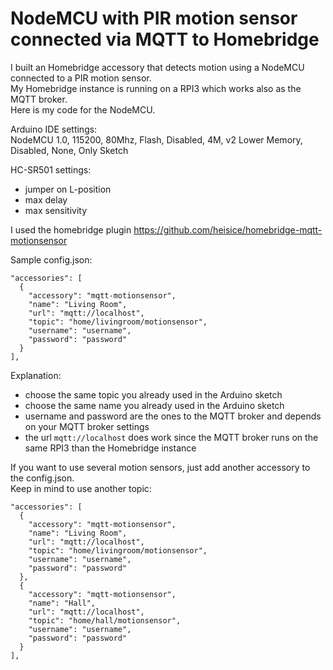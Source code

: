 # NodeMCU with PIR motion sensor connected via MQTT to Homebridge
I built an Homebridge accessory that detects motion using a NodeMCU connected to a PIR motion sensor.  
My Homebridge instance is running on a RPI3 which works also as the MQTT broker.  
Here is my code for the NodeMCU. 

Arduino IDE settings:  
NodeMCU 1.0, 115200, 80Mhz, Flash, Disabled, 4M, v2 Lower Memory, Disabled, None, Only Sketch  
  
HC-SR501 settings:
- jumper on L-position  
- max delay  
- max sensitivity 

I used the homebridge plugin https://github.com/heisice/homebridge-mqtt-motionsensor

Sample config.json:  
```
"accessories": [ 
  {
    "accessory": "mqtt-motionsensor",  
    "name": "Living Room",  
    "url": "mqtt://localhost",  
    "topic": "home/livingroom/motionsensor",  
    "username": "username",  
    "password": "password"  
  }  
],  
```
Explanation:  
- choose the same topic you already used in the Arduino sketch  
- choose the same name you already used in the Arduino sketch  
- username and password are the ones to the MQTT broker and depends on your MQTT broker settings  
- the url ```mqtt://localhost``` does work since the MQTT broker runs on the same RPI3 than the Homebridge instance

If you want to use several motion sensors, just add another accessory to the config.json.  
Keep in mind to use another topic:  
```  
"accessories": [
  {
    "accessory": "mqtt-motionsensor",
    "name": "Living Room",  
    "url": "mqtt://localhost",  
    "topic": "home/livingroom/motionsensor",  
    "username": "username",  
    "password": "password"  
  },  
  {  
    "accessory": "mqtt-motionsensor",  
    "name": "Hall",  
    "url": "mqtt://localhost",  
    "topic": "home/hall/motionsensor",  
    "username": "username",  
    "password": "password"  
  }  
],  
```
